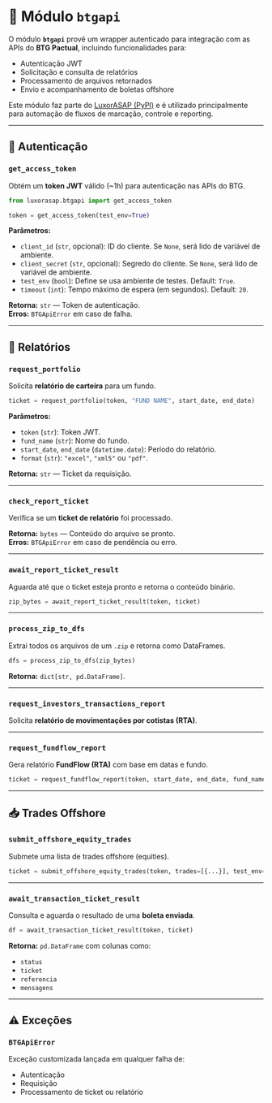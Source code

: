 # 🔌 Módulo `btgapi`

O módulo **`btgapi`** provê um wrapper autenticado para integração com as APIs do **BTG Pactual**, incluindo funcionalidades para:
- Autenticação JWT
- Solicitação e consulta de relatórios
- Processamento de arquivos retornados
- Envio e acompanhamento de boletas offshore

Este módulo faz parte do [LuxorASAP (PyPI)](../pypi/index.md) e é utilizado principalmente para automação de fluxos de marcação, controle e reporting.

---

## 📌 Autenticação

### `get_access_token`
Obtém um **token JWT** válido (~1h) para autenticação nas APIs do BTG.

```python
from luxorasap.btgapi import get_access_token

token = get_access_token(test_env=True)

```

**Parâmetros:**
- `client_id` (`str`, opcional): ID do cliente. Se `None`, será lido de variável de ambiente.
- `client_secret` (`str`, opcional): Segredo do cliente. Se `None`, será lido de variável de ambiente.
- `test_env` (`bool`): Define se usa ambiente de testes. Default: `True`.
- `timeout` (`int`): Tempo máximo de espera (em segundos). Default: `20`.

**Retorna:** `str` — Token de autenticação.  
**Erros:** `BTGApiError` em caso de falha.

---

## 📑 Relatórios

### `request_portfolio`
Solicita **relatório de carteira** para um fundo.

```python
ticket = request_portfolio(token, "FUND NAME", start_date, end_date)
```

**Parâmetros:**
- `token` (`str`): Token JWT.
- `fund_name` (`str`): Nome do fundo.
- `start_date`, `end_date` (`datetime.date`): Período do relatório.
- `format` (`str`): `"excel"`, `"xml5"` ou `"pdf"`.

**Retorna:** `str` — Ticket da requisição.

---

### `check_report_ticket`
Verifica se um **ticket de relatório** foi processado.

**Retorna:** `bytes` — Conteúdo do arquivo se pronto.  
**Erros:** `BTGApiError` em caso de pendência ou erro.

---

### `await_report_ticket_result`
Aguarda até que o ticket esteja pronto e retorna o conteúdo binário.

```python
zip_bytes = await_report_ticket_result(token, ticket)
```

---

### `process_zip_to_dfs`
Extrai todos os arquivos de um `.zip` e retorna como DataFrames.

```python
dfs = process_zip_to_dfs(zip_bytes)
```

**Retorna:** `dict[str, pd.DataFrame]`.

---

### `request_investors_transactions_report`
Solicita **relatório de movimentações por cotistas (RTA)**.

---

### `request_fundflow_report`
Gera relatório **FundFlow (RTA)** com base em datas e fundo.

```python
ticket = request_fundflow_report(token, start_date, end_date, fund_name="FUND")
```

---

## 📥 Trades Offshore

### `submit_offshore_equity_trades`
Submete uma lista de trades offshore (equities).

```python
ticket = submit_offshore_equity_trades(token, trades=[{...}], test_env=True)
```

---

### `await_transaction_ticket_result`
Consulta e aguarda o resultado de uma **boleta enviada**.

```python
df = await_transaction_ticket_result(token, ticket)
```

**Retorna:** `pd.DataFrame` com colunas como:
- `status`
- `ticket`
- `referencia`
- `mensagens`

---

## ⚠️ Exceções

### `BTGApiError`
Exceção customizada lançada em qualquer falha de:
- Autenticação
- Requisição
- Processamento de ticket ou relatório

